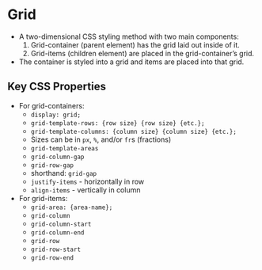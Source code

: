 Grid
====

-   A two-dimensional CSS styling method with two main components:
    1.  Grid-container (parent element) has the grid laid out inside of it.
    2.  Grid-items (children element) are placed in the grid-container’s grid.
-   The container is styled into a grid and items are placed into that grid.

Key CSS Properties
------------------

-   For grid-containers:
    -   `display: grid;`
    -   `grid-template-rows: {row size} {row size} {etc.};`
    -   `grid-template-columns: {column size} {column size} {etc.};`
    -   Sizes can be in `px`, `%`, and/or `fr`s (fractions)
    -   `grid-template-areas`
    -   `grid-column-gap`
    -   `grid-row-gap`
    -   shorthand: `grid-gap`
    -   `justify-items` - horizontally in row
    -   `align-items` - vertically in column
-   For grid-items:
    -   `grid-area: {area-name};`
    -   `grid-column`
    -   `grid-column-start`
    -   `grid-column-end`
    -   `grid-row`
    -   `grid-row-start`
    -   `grid-row-end`
